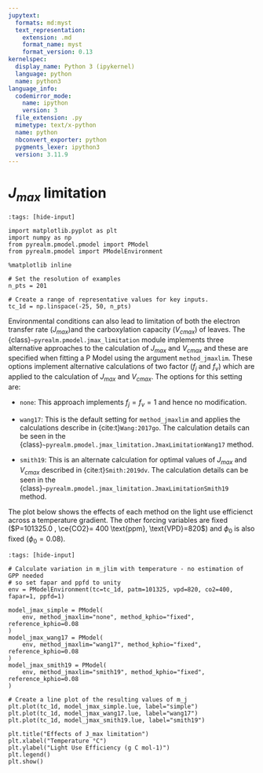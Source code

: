 ```yaml
---
jupytext:
  formats: md:myst
  text_representation:
    extension: .md
    format_name: myst
    format_version: 0.13
kernelspec:
  display_name: Python 3 (ipykernel)
  language: python
  name: python3
language_info:
  codemirror_mode:
    name: ipython
    version: 3
  file_extension: .py
  mimetype: text/x-python
  name: python
  nbconvert_exporter: python
  pygments_lexer: ipython3
  version: 3.11.9
---
```


# $J_{max}$ limitation

```{code-cell} ipython3
:tags: [hide-input]

import matplotlib.pyplot as plt
import numpy as np
from pyrealm.pmodel.pmodel import PModel
from pyrealm.pmodel import PModelEnvironment

%matplotlib inline

# Set the resolution of examples
n_pts = 201

# Create a range of representative values for key inputs.
tc_1d = np.linspace(-25, 50, n_pts)
```

Environmental conditions can also lead to limitation of both the electron transfer rate
($J_{max}$)and the carboxylation capacity ($V_{cmax}$) of leaves. The
{class}`~pyrealm.pmodel.jmax_limitation` module implements three alternative approaches
to the calculation of $J_{max}$ and $V_{cmax}$ and these are specified when fitting a P
Model using the argument `method_jmaxlim`. These options implement alternative
calculations of two factor ($f_j$ and $f_v$) which are applied to the calculation of
$J_{max}$ and $V_{cmax}$. The options for this setting are:

* `none`: This approach implements $f_j  = f_v = 1$ and hence no modification.
* `wang17`: This is the default setting for `method_jmaxlim` and applies the
  calculations describe in  {cite:t}`Wang:2017go`. The calculation details can be
  seen in the {class}`~pyrealm.pmodel.jmax_limitation.JmaxLimitationWang17` method.

* `smith19`: This is an alternate calculation for optimal values of $J_{max}$
  and $V_{cmax}$ described in {cite:t}`Smith:2019dv`. The calculation details can be
  seen in the {class}`~pyrealm.pmodel.jmax_limitation.JmaxLimitationSmith19` method.

The plot below shows the effects of each method on the light use efficienct across a
temperature gradient. The other forcing variables are fixed ($P=101325.0 , \ce{CO2}= 400
\text{ppm}, \text{VPD}=820$) and $\phi_0$ is also fixed ($\phi_0=0.08$).

```{code-cell} ipython3
:tags: [hide-input]

# Calculate variation in m_jlim with temperature - no estimation of GPP needed
# so set fapar and ppfd to unity
env = PModelEnvironment(tc=tc_1d, patm=101325, vpd=820, co2=400, fapar=1, ppfd=1)

model_jmax_simple = PModel(
    env, method_jmaxlim="none", method_kphio="fixed", reference_kphio=0.08
)
model_jmax_wang17 = PModel(
    env, method_jmaxlim="wang17", method_kphio="fixed", reference_kphio=0.08
)
model_jmax_smith19 = PModel(
    env, method_jmaxlim="smith19", method_kphio="fixed", reference_kphio=0.08
)

# Create a line plot of the resulting values of m_j
plt.plot(tc_1d, model_jmax_simple.lue, label="simple")
plt.plot(tc_1d, model_jmax_wang17.lue, label="wang17")
plt.plot(tc_1d, model_jmax_smith19.lue, label="smith19")

plt.title("Effects of J_max limitation")
plt.xlabel("Temperature °C")
plt.ylabel("Light Use Efficiency (g C mol-1)")
plt.legend()
plt.show()
```
